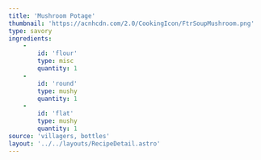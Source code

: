```yaml
---
title: 'Mushroom Potage'
thumbnail: 'https://acnhcdn.com/2.0/CookingIcon/FtrSoupMushroom.png'
type: savory
ingredients:
	-
		id: 'flour'
		type: misc
		quantity: 1
	-
		id: 'round'
		type: mushy
		quantity: 1
	-
		id: 'flat'
		type: mushy
		quantity: 1
source: 'villagers, bottles'
layout: '../../layouts/RecipeDetail.astro'
---
```

